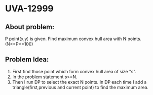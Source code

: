 # UVA-12999

## About problem:  
P point(x,y) is given. Find maximum convex hull area with N points. (N<=P<=100)
  

## Problem Idea:  

 1. First find those point which form convex hull area of size "s".
 2. In the problem statement s>=N.
 3. Then I run DP to select the exact N points. In DP each time I add a triangle(first,previous and current point) to find the maximum area.
<!--stackedit_data:
eyJoaXN0b3J5IjpbMjAyMDE4NTg2OF19
-->